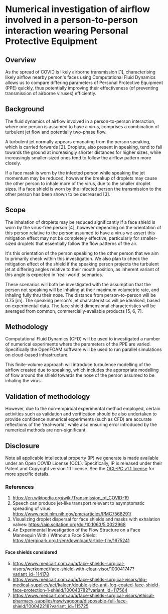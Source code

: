 # Numerical investigation of airflow involved in a person-to-person interaction wearing Personal Protective Equipment
## Overview
As the spread of COVID is likely airborne transmission [1], characterising likely airflow nearby person's faces using Computational Fluid Dynamics allows us to compare differing parameters of Personal Protective Equipment (PPE) quickly, thus potentially improving their effectiveness (of preventing transmission of airborne viruses) efficiently.

## Background
The fluid dynamics of airflow involved in a person-to-person interaction, where one person is assumed to have a virus, comprises a combination of turbulent jet flow and potentially two-phase flow.

A turbulent jet normally appears emanating from the person speaking, which is carried forwards [2]. Droplets, also present in speaking, tend to fall towards the ground at increasingly shorter distances for higher sizes, while increasingly smaller-sized ones tend to follow the airflow pattern more closely.

If a face mask is worn by the infected person while speaking the jet momentum may be reduced, however the breakup of droplets may cause the other person to inhale more of the virus, due to the smaller droplet sizes. If a face shield is worn by the infected person the transmission to the other person has been shown to be decreased [3].

## Scope
The inhalation of droplets may be reduced significantly if a face shield is worn by the virus-free person [4], however depending on the orientation of this person relative to the person assumed to have a virus we assert this mitigation effect may not be completely effective, particularly for smaller-sized droplets that essentially follow the flow patterns of the air.

It's this orientation of the person speaking to the other person that we aim to primarily check within this investigation. We also plan to check the mitigation effect of the shield if the speaking person projects the turbulent jet at differing angles relative to their mouth position, as inherent variant of this angle is expected in 'real-world' scenarios.

These scenarios will both be investigated with the assumption that the person not speaking will be inhaling at their maximum volumetric rate, and inhaling fully thru their nose. The distance from person-to-person will be 0.75 [m]. The speaking person's jet characteristics will be idealised, based on experimental data. The face shield dimensional characteristics will be averaged from common, commercially-available products [5, 6, 7].

## Methodology
Computational Fluid Dynamics (CFD) will be used to investigated a number of numerical experiments where the parameters of the PPE are varied. Specifically the OpenFOAM software will be used to run parallel simulations on cloud-based infrastructure.

This finite-volume approach will introduce turbulence modelling of the airflow created due to speaking, which includes the appropriate modelling of flow around the shield towards the nose of the person assumed to be inhaling the virus.

## Validation of methodology
However, due to the non-empirical experimental method employed, certain activities such as validation and verification should be also undertaken to provide confidence numerical experiments (such as CFD) are accurate reflections of the 'real-world', while also ensuring error introduced by the numerical methods are non-significant.

## Disclosure
Note all applicable intellectual property (IP) we generate is made available under an Open COVID License (OCL). Specifically, IP is released under their Patent and Copyright version 1.1 license. See the [OCL-PC v1.1 license](https://opencovidpledge.org/v1-1-ocl-pc/) for more specific details.

### References  
1. https://en.wikipedia.org/wiki/Transmission_of_COVID-19  
2. Speech can produce jet-like transport relevant to asymptomatic spreading of virus: https://www.ncbi.nlm.nih.gov/pmc/articles/PMC7568291/  
3. Visualizing droplet dispersal for face shields and masks with exhalation valves: https://aip.scitation.org/doi/10.1063/5.0022968  
4. An Experimental Investigation of the Flow Structure on a Face Mannequin With / Without a Face Shield: https://dergipark.org.tr/en/download/article-file/1675241  

#### Face shields considered
5. https://www.medcart.com.au/a/face-shields-surgical-visors/werkomed/face-shield-with-clear-visor/100041747?variant_id=114178  
6. https://www.medcart.com.au/a/face-shields-surgical-visors/hlp-medical-supplies/act/kaleen/double-side-anti-fog-coated-face-shield-face-protection-1-shield/100043782?variant_id=117564  
7. https://www.medcart.com.au/a/face-shields-surgical-visors/ethical-pharmacy-supplies/nsw/yagoona/disposable-full-face-shield/100042218?variant_id=115725  

